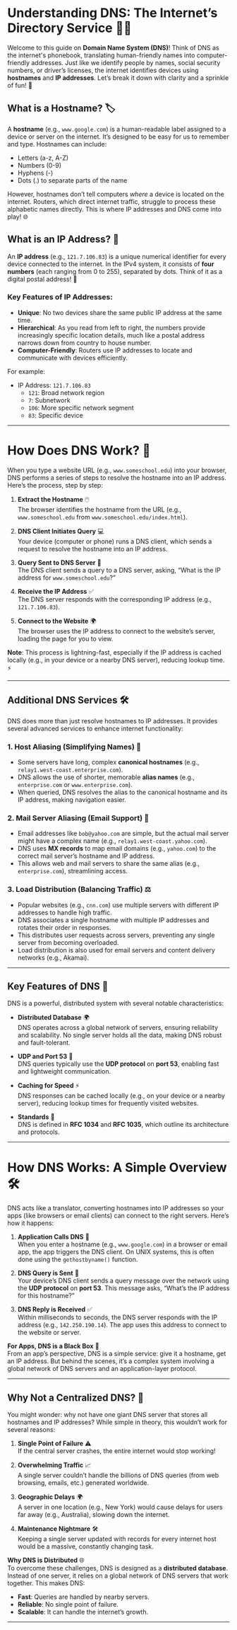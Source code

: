 # **Understanding DNS: The Internet’s Directory Service** 📖✨

Welcome to this guide on **Domain Name System (DNS)**! Think of DNS as the internet's phonebook, translating human-friendly names into computer-friendly addresses. Just like we identify people by names, social security numbers, or driver’s licenses, the internet identifies devices using **hostnames** and **IP addresses**. Let’s break it down with clarity and a sprinkle of fun! 🚀

## What is a Hostname? 🏷️

A **hostname** (e.g., `www.google.com`) is a human-readable label assigned to a device or server on the internet. It’s designed to be easy for us to remember and type. Hostnames can include:

- Letters (a-z, A-Z)
- Numbers (0-9)
- Hyphens (-)
- Dots (.) to separate parts of the name

However, hostnames don’t tell computers *where* a device is located on the internet. Routers, which direct internet traffic, struggle to process these alphabetic names directly. This is where IP addresses and DNS come into play! 🌐

## What is an IP Address? 🔢

An **IP address** (e.g., `121.7.106.83`) is a unique numerical identifier for every device connected to the internet. In the IPv4 system, it consists of **four numbers** (each ranging from 0 to 255), separated by dots. Think of it as a digital postal address! 📍

### Key Features of IP Addresses:

- **Unique**: No two devices share the same public IP address at the same time.
- **Hierarchical**: As you read from left to right, the numbers provide increasingly specific location details, much like a postal address narrows down from country to house number.
- **Computer-Friendly**: Routers use IP addresses to locate and communicate with devices efficiently.

For example:

- IP Address: `121.7.106.83`
  - `121`: Broad network region
  - `7`: Subnetwork
  - `106`: More specific network segment
  - `83`: Specific device

---

# **How Does DNS Work**? 🔄

When you type a website URL (e.g., `www.someschool.edu`) into your browser, DNS performs a series of steps to resolve the hostname into an IP address. Here’s the process, step by step:

1. **Extract the Hostname** 🖱️\
   The browser identifies the hostname from the URL (e.g., `www.someschool.edu` from `www.someschool.edu/index.html`).

2. **DNS Client Initiates Query** 💻\
   Your device (computer or phone) runs a DNS client, which sends a request to resolve the hostname into an IP address.

3. **Query Sent to DNS Server** 📡\
   The DNS client sends a query to a DNS server, asking, “What is the IP address for `www.someschool.edu`?”

4. **Receive the IP Address** ✅\
   The DNS server responds with the corresponding IP address (e.g., `121.7.106.83`).

5. **Connect to the Website** 🌍\
   The browser uses the IP address to connect to the website’s server, loading the page for you to view.

**Note**: This process is lightning-fast, especially if the IP address is cached locally (e.g., in your device or a nearby DNS server), reducing lookup time. ⚡

---

## Additional DNS Services 🛠️

DNS does more than just resolve hostnames to IP addresses. It provides several advanced services to enhance internet functionality:

### 1. Host Aliasing (Simplifying Names) 📛

- Some servers have long, complex **canonical hostnames** (e.g., `relay1.west-coast.enterprise.com`).
- DNS allows the use of shorter, memorable **alias names** (e.g., `enterprise.com` or `www.enterprise.com`).
- When queried, DNS resolves the alias to the canonical hostname and its IP address, making navigation easier.

### 2. Mail Server Aliasing (Email Support) 📧

- Email addresses like `bob@yahoo.com` are simple, but the actual mail server might have a complex name (e.g., `relay1.west-coast.yahoo.com`).
- DNS uses **MX records** to map email domains (e.g., `yahoo.com`) to the correct mail server’s hostname and IP address.
- This allows web and mail servers to share the same alias (e.g., `enterprise.com`), streamlining access.

### 3. Load Distribution (Balancing Traffic) ⚖️

- Popular websites (e.g., `cnn.com`) use multiple servers with different IP addresses to handle high traffic.
- DNS associates a single hostname with multiple IP addresses and rotates their order in responses.
- This distributes user requests across servers, preventing any single server from becoming overloaded.
- Load distribution is also used for email servers and content delivery networks (e.g., Akamai).

---

## Key Features of DNS 🔑

DNS is a powerful, distributed system with several notable characteristics:

- **Distributed Database** 🌍\
  DNS operates across a global network of servers, ensuring reliability and scalability. No single server holds all the data, making DNS robust and fault-tolerant.

- **UDP and Port 53** 📡\
  DNS queries typically use the **UDP protocol** on **port 53**, enabling fast and lightweight communication.

- **Caching for Speed** ⚡\
  DNS responses can be cached locally (e.g., on your device or a nearby server), reducing lookup times for frequently visited websites.

- **Standards** 📜\
  DNS is defined in **RFC 1034** and **RFC 1035**, which outline its architecture and protocols.

---

# **How DNS Works: A Simple Overview** 🛠️

DNS acts like a translator, converting hostnames into IP addresses so your apps (like browsers or email clients) can connect to the right servers. Here’s how it happens:

1. **Application Calls DNS** 📱\
   When you enter a hostname (e.g., `www.google.com`) in a browser or email app, the app triggers the DNS client. On UNIX systems, this is often done using the `gethostbyname()` function.

2. **DNS Query is Sent** 📡\
   Your device’s DNS client sends a query message over the network using the **UDP protocol** on **port 53**. This message asks, “What’s the IP address for this hostname?”

3. **DNS Reply is Received** ✅\
   Within milliseconds to seconds, the DNS server responds with the IP address (e.g., `142.250.190.14`). The app uses this address to connect to the website or server.

**For Apps, DNS is a Black Box** 🖤\
From an app’s perspective, DNS is a simple service: give it a hostname, get an IP address. But behind the scenes, it’s a complex system involving a global network of DNS servers and an application-layer protocol.

---

## Why Not a Centralized DNS? 🤔

You might wonder: why not have one giant DNS server that stores all hostnames and IP addresses? While simple in theory, this wouldn’t work for several reasons:

1. **Single Point of Failure** ⚠️\
   If the central server crashes, the entire internet would stop working!

2. **Overwhelming Traffic** 📈\
   A single server couldn’t handle the billions of DNS queries (from web browsing, emails, etc.) generated worldwide.

3. **Geographic Delays** 🌍\
   A server in one location (e.g., New York) would cause delays for users far away (e.g., Australia), slowing down the internet.

4. **Maintenance Nightmare** 🛠️\
   Keeping a single server updated with records for every internet host would be a massive, constantly changing task.

**Why DNS is Distributed** 🌐\
To overcome these challenges, DNS is designed as a **distributed database**. Instead of one server, it relies on a global network of DNS servers that work together. This makes DNS:

- **Fast**: Queries are handled by nearby servers.
- **Reliable**: No single point of failure.
- **Scalable**: It can handle the internet’s growth.

---